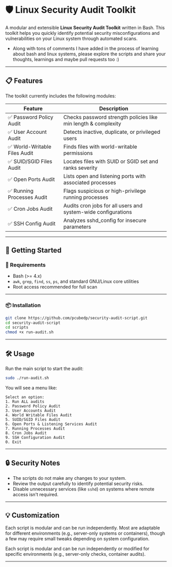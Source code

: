 # 🛡️ Linux Security Audit Toolkit

A modular and extensible **Linux Security Audit Toolkit** written in Bash. This toolkit helps you quickly identify potential security misconfigurations and vulnerabilities on your Linux system through automated scans.

- Along with tons of comments I have added in the process of learning about bash and linux systems, please explore the scripts and share your thoughts, learnings and maybe pull requests too :)
---

## 📋 Features

The toolkit currently includes the following modules:

| Feature                        | Description                                                   |
|-------------------------------|---------------------------------------------------------------|
| ✅ Password Policy Audit       | Checks password strength policies like min length & complexity|
| ✅ User Account Audit          | Detects inactive, duplicate, or privileged users              |
| ✅ World-Writable Files Audit  | Finds files with world-writable permissions                   |
| ✅ SUID/SGID Files Audit       | Locates files with SUID or SGID set and ranks severity        |
| ✅ Open Ports Audit            | Lists open and listening ports with associated processes      |
| ✅ Running Processes Audit     | Flags suspicious or high-privilege running processes          |
| ✅ Cron Jobs Audit             | Audits cron jobs for all users and system-wide configurations |
| ✅ SSH Config Audit            | Analyzes sshd_config for insecure parameters                  |

---

## 🚀 Getting Started

### 🔧 Requirements

- Bash (>= 4.x)
- `awk`, `grep`, `find`, `ss`, `ps`, and standard GNU/Linux core utilities
- Root access recommended for full scan

---

### 📦 Installation

```bash
git clone https://github.com/pcubedp/security-audit-script.git
cd security-audit-script
cd scripts
chmod +x run-audit.sh
````

---

## 🛠️ Usage

Run the main script to start the audit:

```bash
sudo ./run-audit.sh
```

You will see a menu like:

```
Select an option:
1. Run ALL audits
2. Password Policy Audit
3. User Accounts Audit
4. World Writable Files Audit
5. SUID/SGID Files Audit
6. Open Ports & Listening Services Audit
7. Running Processes Audit
8. Cron Jobs Audit
9. SSH Configuration Audit
0. Exit
```

---

## 🔒 Security Notes

* The scripts do not make any changes to your system.
* Review the output carefully to identify potential security risks.
* Disable unnecessary services (like `sshd`) on systems where remote access isn't required.

---

## 💡 Customization

Each script is modular and can be run independently. Most are adaptable for different environments (e.g., server-only systems or containers), though a few may require small tweaks depending on system configuration.





Each script is modular and can be run independently or modified for specific environments (e.g., server-only checks, container audits).

---
